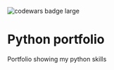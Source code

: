 <img src="https://www.codewars.com/users/Doneeel/badges/large" alt="codewars badge large" /></a>
# Python portfolio
Portfolio showing my python skills
